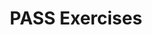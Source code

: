 ---
layout: grid
permalink: "/exercises/"
title: "PASS Exercises"
portfolio:
 - title: "Exercise #1"
   description: Co-Designing our Football Club
   image: e1.jpg
 - title: "Exercise #2"
   description: Practice Makes Excellence
   image: e2.jpg
 - title: "Exercise #3"
   description: Document the Love
   image: e3.jpg
 - title: "Exercise #4"
   description: Play Together, Study Together
   image: e4.jpg
 - title: "Exercise #5"
   description: Digital Literacy through Football
   image: e5.jpg
 - title: "Exercise #6"
   description: Recycle for Football
   image: e6.jpg
 - title: "Exercise #7"
   description: Maximising a Child’s Sporting Potential (SportsQ)
   image: e7.jpg
 - title: "Exercise #8"
   description: Adults Need to Play Too (Jaaga)
   image: e8.jpg
---